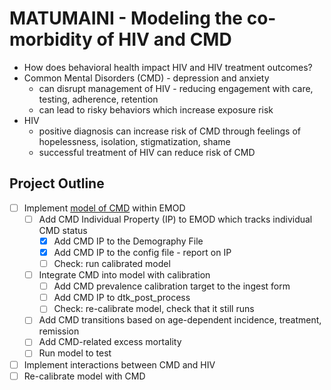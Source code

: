 # MATUMAINI - Modeling the co-morbidity of HIV and CMD

* How does behavioral health impact HIV and HIV treatment outcomes?
* Common Mental Disorders (CMD) - depression and anxiety
    * can disrupt management of HIV - reducing engagement with care, testing, adherence, retention
    * can lead to risky behaviors which increase exposure risk
* HIV
    * positive diagnosis can increase risk of CMD through feelings of hopelessness, isolation, stigmatization, shame
    * successful treatment of HIV can reduce risk of CMD 

## Project Outline

* [ ] Implement [model of CMD](https://docs.google.com/presentation/d/1LaGunWwd2bJYsFmCAZPay9UfXygRY47RvCdVJKmSLjA/edit?usp=sharing) within EMOD
    * [ ] Add CMD Individual Property (IP) to EMOD which tracks individual CMD status
        * [x] Add CMD IP to the Demography File
        * [x] Add CMD IP to the config file - report on IP
        * [ ] Check: run calibrated model
    * [ ] Integrate CMD into model with calibration
        * [ ] Add CMD prevalence calibration target to the ingest form
        * [ ] Add CMD IP to dtk_post_process
        * [ ] Check: re-calibrate model, check that it still runs
    * [ ] Add CMD transitions based on age-dependent incidence, treatment, remission
    * [ ] Add CMD-related excess mortality
    * [ ] Run model to test
* [ ] Implement interactions between CMD and HIV
* [ ] Re-calibrate model with CMD